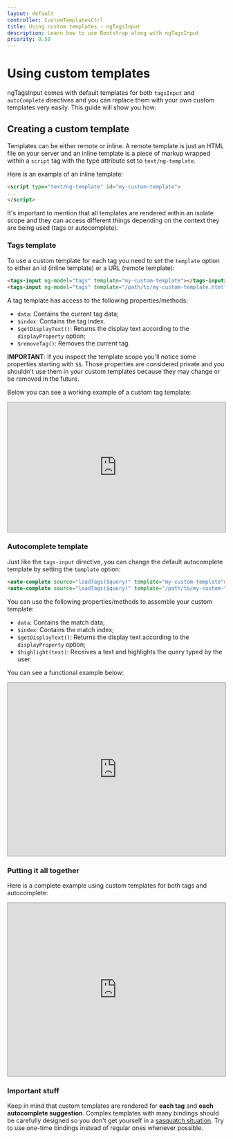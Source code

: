 ```yaml
---
layout: default
controller: CustomTemplatesCtrl
title: Using custom templates - ngTagsInput
description: Learn how to use Bootstrap along with ngTagsInput
priority: 0.50
---
```


# Using custom templates

ngTagsInput comes with default templates for both `tagsInput` and `autoComplete` directives and you can replace them with your own custom templates very easily. This guide will show you how.

## Creating a custom template

Templates can be either remote or inline. A remote template is just an HTML file on your server and an inline template is a piece of markup wrapped within a `script` tag with the type attribute set to `text/ng-template`.

Here is an example of an inline template:

```html
<script type="text/ng-template" id="my-custom-template">
...
</script>
```
It's important to mention that all templates are rendered within an isolate scope and they can access different things depending on the context they are being used (tags or autocomplete).

### Tags template

To use a custom template for each tag you need to set the `template` option to either an id (inline template) or a URL (remote template):

```html
<tags-input ng-model="tags" template="my-custom-template"></tags-input>
<tags-input ng-model="tags" template="/path/to/my-custom-template.html"></tags-input>
```

A tag template has access to the following properties/methods:

- `data`: Contains the current tag data;
- `$index`: Contains the tag index.
- `$getDisplayText()`: Returns the display text according to the `displayProperty` option;
- `$removeTag()`: Removes the current tag.

**IMPORTANT**: If you inspect the template scope you'll notice some properties starting with `$$`. Those properties are considered private and you shouldn't use them in your custom templates because they may change or be removed in the future.

Below you can see a working example of a custom tag template:

<iframe style="border: 1px solid #999;width: 100%; height: 300px"
        src="http://embed.plnkr.co/bz1CtAHrnvjJxucRP4GP/preview" frameborder="0"
        allowfullscreen="allowfullscreen">
</iframe>

### Autocomplete template

Just like the `tags-input` directive, you can change the default autocomplete template by setting the `template` option:

```html
<auto-complete source="loadTags($query)" template="my-custom-template"></auto-complete>
<auto-complete source="loadTags($query)" template="/path/to/my-custom-template"></auto-complete>
```

You can use the following properties/methods to assemble your custom template:

- `data`: Contains the match data;
- `$index`: Contains the match index;
- `$getDisplayText()`: Returns the display text according to the `displayProperty` option;
- `$highlight(text)`: Receives a text and highlights the query typed by the user.

You can see a functional example below:

<iframe style="border: 1px solid #999;width: 100%; height: 400px"
        src="http://embed.plnkr.co/LfBMgU4yPNFMipOhLURM/preview" frameborder="0"
        allowfullscreen="allowfullscreen">
</iframe>

### Putting it all together

Here is a complete example using custom templates for both tags and autocomplete:

<iframe style="border: 1px solid #999;width: 100%; height: 400px"
        src="http://embed.plnkr.co/E0dnRezHPkscG5lP6mFw/preview" frameborder="0"
        allowfullscreen="allowfullscreen">
</iframe>

### Important stuff

Keep in mind that custom templates are rendered for **each tag** and **each autocomplete suggestion**. Complex templates with many bindings should be carefully designed so you don't get yourself in a [sasquatch situation](https://www.youtube.com/watch?v=wbcJfg-d5nI). Try to use one-time bindings instead of regular ones whenever possible.